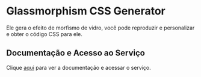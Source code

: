 # Glassmorphism CSS Generator

Ele gera o efeito de morfismo de vidro, você pode reproduzir e personalizar e obter o código CSS para ele.

## Documentação e Acesso ao Serviço

Clique [aqui](https://hype4.academy/tools/glassmorphism-generator) para ver a documentação e acessar o serviço.